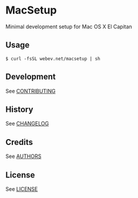 # MacSetup
Minimal development setup for Mac OS X El Capitan

## Usage
    $ curl -fsSL webev.net/macsetup | sh

## Development
See [CONTRIBUTING](CONTRIBUTING.md)

## History
See [CHANGELOG](CHANGELOG.md)

## Credits
See [AUTHORS](AUTHORS.md)

## License
See [LICENSE](LICENSE)
